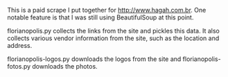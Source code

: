 This is a paid scrape I put together for http://www.hagah.com.br. One notable feature is that I was still using BeautifulSoup at this point.

florianopolis.py collects the links from the site and pickles this data. It also collects various vendor information from the site, such as the location and address.

florianopolis-logos.py downloads the logos from the site and florianopolis-fotos.py downloads the photos.
